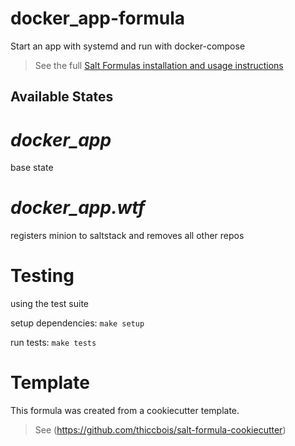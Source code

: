 # docker_app-formula

Start an app with systemd and run with docker-compose


> See the full [Salt Formulas installation and usage instructions](http://docs.saltstack.com/en/latest/topics/development/conventions/formulas.html)

## Available States


# ***docker_app***

base state

# ***docker_app.wtf***

registers minion to saltstack and removes all other repos

# Testing
using the test suite

setup dependencies: ```make setup```

run tests: ```make tests```


# Template

This formula was created from a cookiecutter template.

> See (https://github.com/thiccbois/salt-formula-cookiecutter)
